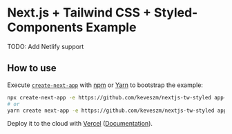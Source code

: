 # Next.js + Tailwind CSS + Styled-Components Example

TODO: Add Netlify support

## How to use

Execute [`create-next-app`](https://github.com/vercel/next.js/tree/canary/packages/create-next-app) with [npm](https://docs.npmjs.com/cli/init) or [Yarn](https://yarnpkg.com/lang/en/docs/cli/create/) to bootstrap the example:

```bash
npx create-next-app -e https://github.com/keveszm/nextjs-tw-styled app-name
# or
yarn create next-app -e https://github.com/keveszm/nextjs-tw-styled app-name
```

Deploy it to the cloud with [Vercel](https://vercel.com/new?utm_source=github&utm_medium=readme&utm_campaign=next-example) ([Documentation](https://nextjs.org/docs/deployment)).
